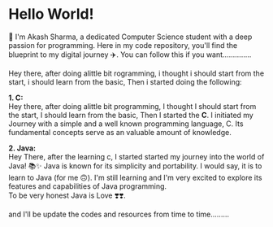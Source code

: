 # Hello World!

👋 I'm Akash Sharma, a dedicated Computer Science student with a deep passion for programming.
Here in my code repository, you'll find the blueprint to my digital journey ✈️. You can follow this if you want..............

Hey there, after doing alittle bit rogramming, i thought i should start from the start, i should learn from the basic, Then i started doing the following:

**1. C:** <br>
Hey there, after doing alittle bit programming, I thought I should start from the start, I should learn from the basic, Then I started the **C**.
I initiated my Journey with a simple and a well known programming language, C. Its fundamental concepts serve as an valuable amount of knowledge.

**2. Java:** <br>
Hey There, after the learning c, I started started my journey into the world of Java! 📚✨
Java is known for its simplicity and portability. I would say, it is to learn to Java (for me 🙃). I'm still learning and I'm very excited to explore its features and capabilities of Java programming. <br>
To be very honest Java is Love ❣️❣️.

and I'll be update the codes and resources from time to time.........
